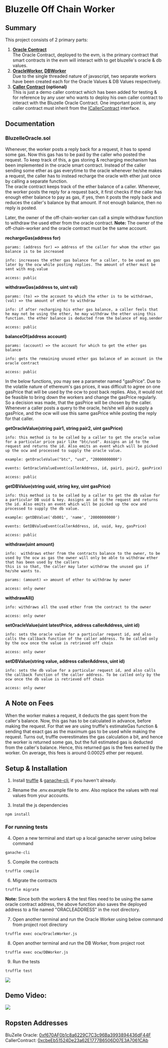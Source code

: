 # Bluzelle Off Chain Worker

## Summary
This project consists of 2 primary parts:
1. <strong>[Oracle Contract](https://github.com/realdiganta/bluezelle-evm-bridge/blob/main/contracts/BluzelleOracle.sol)</strong><br>
The Oracle Contract, deployed to the evm, is the primary contract that smart contracts in the evm will interact with to get bluzelle's oracle & db values.
2. <strong>[OracleWorker](https://github.com/realdiganta/bluezelle-evm-bridge/blob/main/ocw/OracleWorker.js), [DBWorker](https://github.com/realdiganta/bluezelle-evm-bridge/blob/main/ocw/DBWorker.js)</strong><br>
Due to the single threaded nature of javascript, two separate workers have been created each for the Oracle Values & DB Values respectively.
3. <strong>[Caller Contract](https://github.com/realdiganta/bluezelle-evm-bridge/blob/main/contracts/CallerContract.sol) (optional)</strong><br>
This is just a demo caller contract which has been added for testing & for reference by any user who wants to deploy his own caller contract to interact with the Bluzelle Oracle Contract. One important point is, any caller contract must inherit from the [ICallerContract](https://github.com/realdiganta/bluezelle-evm-bridge/blob/main/contracts/interfaces/ICallerContract.sol) interface.

## Documentation

### BluzelleOracle.sol

Whenever, the worker posts a reply back for a request, it has to spend some gas. Now this gas has to be paid by the caller who posted the request. To keep track of this, a gas storing & recharging mechanism has been implemented in the oracle smart contract. Instead of the caller sending some ether as gas everytime to the oracle whenever he/she makes a request, the caller has to instead recharge the oracle with ether just once by calling a separate function. <br>
The oracle contract keeps track of the ether balance of a caller. Whenever, the worker posts the reply for a request back, it first checks if the caller has enough ether balance to pay as gas, if yes, then it posts the reply back and reduces the caller's balance by that amount. If not enough balance, then no reply is posted.

Later, the owner of the off-chain-worker can call a simple withdraw function to withdraw the used ether from the oracle contract.<strong> Note:</strong> The owner of the off-chain-worker and the oracle contract must be the same account.<br>

<strong>rechargeGas(address for)</strong>
```
params: (address for) => address of the caller for whom the ether gas balance is to be increased

info: increases the ether gas balance for a caller, to be used as gas later by the ocw while posting replies. The amount of ether must be sent with msg.value

access: public
```

<strong>withdrawGas(address to, uint val)</strong>
```
params: (to) => the account to which the ether is to be withdrawn, (val) => the amount of ether to withdraw

info: if after recharging his ether gas balance, a caller feels that he may not be using the ether, he may withdraw the ether using this function. the ether balance is deducted from the balance of msg.sender

access: public
```

<strong>balanceOf(address account)</strong>
```
params: (account) => the account for which to get the ether gas balance

info: gets the remaining unused ether gas balance of an account in the oracle contract

access: public
```

In the below functions, you may see a parameter named "gasPrice". Due to the volatile nature of ethereum's gas prices, it was difficult to agree on one gasPrice that will be used by the ocw to post back replies. Also, it would not be feasible to bring down the workers and change the gasPrice regularly. So a decision was made, that the gasPrice will be chosen by the caller. Whenever a caller posts a query to the oracle, he/she will also supply a gasPrice, and the ocw will use this same gasPrice while posting the reply for that caller.

<strong>getOracleValue(string pair1, string pair2, uint gasPrice)</strong>
```
info: this method is to be called by a caller to get the oracle value for a particular price pair like "btc/usd". Assigns an id to the request and returns the id. Also emits an event which will be picked up the ocw and processed to supply the oracle value.

example: getOracleValue("btc", "usd", "20000000000")

events: GetOracleValueEvent(callerAddress, id, pair1, pair2, gasPrice)

access: public
```

<strong>getDBValue(string uuid, string key, uint gasPrice)</strong>
```
info: this method is to be called by a caller to get the db value for a particular DB uuid & key. Assigns an id to the request and returns the id. Also emits an event which will be picked up the ocw and processed to supply the db value.

example: getDBValue('db001', 'name', '20000000000')

events: GetDBValueEvent(callerAddress, id, uuid, key, gasPrice)

access: public
```

<strong>withdraw(uint amount)</strong>
```
info:  withdraws ether from the contracts balance to the owner, to be used by the ocw as gas the owner will only be able to withdraw ether that has been used by the callers
this is so that, the caller may later withdraw the unused gas if he/she wants to.

params: (amount) => amount of ether to withdraw by owner

access: only owner
```

<strong>withdrawAll()</strong>
```
info: withdraws all the used ether from the contract to the owner

access: only owner
```

<strong>setOracleValue(uint latestPrice, address callerAddress, uint id)</strong>
```
info: sets the oracle value for a particular request id, and also calls the callback function of the caller address. To be called only by the ocw once the value is retrieved off chain

access: only owner
```

<strong>setDBValue(string value, address callerAddress, uint id)</strong>
```
info: sets the db value for a particular request id, and also calls the callback function of the caller address. To be called only by the ocw once the db value is retrieved off chain

access: only owner
```

## A Note on Fees
When the worker makes a request, it deducts the gas spent from the caller's balance. Now, this gas has to be calculated in advance, before making the request. For that we are using truffle's estimateGas function & sending that exact gas as the maximum gas to be used while making the request. Turns out, truffle overestimates the gas calculation a bit, and hence the worker is returned some gas, but the full estimated gas is deducted from the caller's balance. Hence, this returned gas is the fees earned by the worker. On average, this fees is around 0.00025 ether per request. 

## Setup & Installation
1. Install [truffle](https://www.trufflesuite.com/docs/truffle/getting-started/installation) & [ganache-cli](https://github.com/trufflesuite/ganache-cli), if you haven't already.

2. Rename the .env.example file to .env. Also replace the values with real values from your accounts.

3. Install the js dependencies
```
npm install
```

### For running tests
4. Open a new terminal and start up a local ganache server using below command
```
ganache-cli
```
5. Compile the contracts
```
truffle compile
```
6. Migrate the contracts
```
truffle migrate
```
<strong>Note:</strong> Since both the workers & the test files need to be using the same oracle contract address, the above function also saves the deployed address to a file named "ORACLEADDRESS" in the root directory. <br>

7. Open another terminal and run the Oracle Worker using below command from project root directory
```
truffle exec ocw/OracleWorker.js
```
8. Open another terminal and run the DB Worker, from project root
```
truffle exec ocw/DBWorker.js
```
9. Run the tests
```
truffle test
```
<img src="https://user-images.githubusercontent.com/47485188/128638120-05263733-43ed-4c6f-8cb2-c09e294c7ae7.png"></img>

## Demo Video:
[<img src="https://youtu.be/ADpgOCpgc30">](https://youtu.be/SgkRjRihi9M)

## Ropsten Addresses
BluZelle Oracle: [0xf670AF0b1c8a6229C7C3c96Ba3993894436dF44F](https://ropsten.etherscan.io/address/0xf670AF0b1c8a6229C7C3c96Ba3993894436dF44F)<br>
CallerContract:  [0xcbeEb51524De23a62E1777B6506D07E3A7061CAb](https://ropsten.etherscan.io/address/0xcbeEb51524De23a62E1777B6506D07E3A7061CAb)